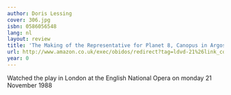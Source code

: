 ```yaml
---
author: Doris Lessing
cover: 306.jpg
isbn: 0586056548
lang: nl
layout: review
title: 'The Making of the Representative for Planet 8, Canopus in Argos: Archives'
url: http://www.amazon.co.uk/exec/obidos/redirect?tag=ldvd-21%26link_code=xm2%26camp=2025%26creative=165953%26path=http://www.amazon.co.uk/gp/redirect.html%253fASIN=0586056548%2526tag=ldvd-21%2526lcode=xm2%2526cID=2025%2526ccmID=165953%2526location=/o/ASIN/0586056548%25253FSubscriptionId=0VJDVJ14KM0P0VXDCQ82
year: 0
---
```

Watched the play in London at the English National Opera on monday 21 November 1988
